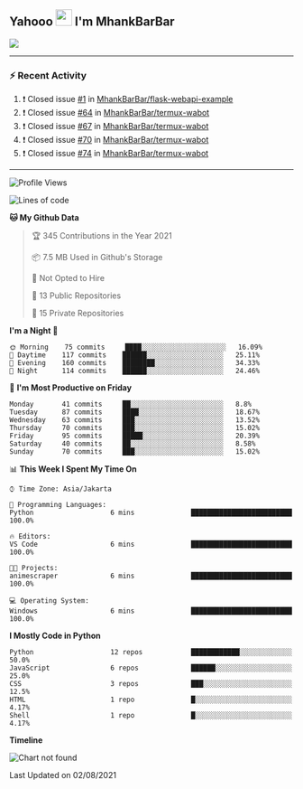 ## Yahooo <img src="https://github.com/TheDudeThatCode/TheDudeThatCode/blob/master/Assets/Hi.gif" width="29px"> I'm MhankBarBar
<img align="center" height="auto" src="https://github.com/MhankBarBar/MhankBarBar/blob/master/img/1.jpg"/>
<!--
___
![Metrics](https://github.com/MhankBarBar/MhankBarBar/blob/master/github-metrics.svg)
___
-->
<!--
[![ReadMe Card](https://github-readme-stats.vercel.app/api/pin/?username=mhankbarbar&repo=termux-wabot&theme=auto)](https://github.com/mhankbarbar/termux-wabot)
-->

---
### :zap: Recent Activity
<!--START_SECTION:activity-->
1. ❗️ Closed issue [#1](https://github.com/MhankBarBar/flask-webapi-example/issues/1) in [MhankBarBar/flask-webapi-example](https://github.com/MhankBarBar/flask-webapi-example)
2. ❗️ Closed issue [#64](https://github.com/MhankBarBar/termux-wabot/issues/64) in [MhankBarBar/termux-wabot](https://github.com/MhankBarBar/termux-wabot)
3. ❗️ Closed issue [#67](https://github.com/MhankBarBar/termux-wabot/issues/67) in [MhankBarBar/termux-wabot](https://github.com/MhankBarBar/termux-wabot)
4. ❗️ Closed issue [#70](https://github.com/MhankBarBar/termux-wabot/issues/70) in [MhankBarBar/termux-wabot](https://github.com/MhankBarBar/termux-wabot)
5. ❗️ Closed issue [#74](https://github.com/MhankBarBar/termux-wabot/issues/74) in [MhankBarBar/termux-wabot](https://github.com/MhankBarBar/termux-wabot)
<!--END_SECTION:activity-->
---
<!--START_SECTION:waka-->
![Profile Views](http://img.shields.io/badge/Profile%20Views-424-blue)

![Lines of code](https://img.shields.io/badge/From%20Hello%20World%20I%27ve%20Written-538350%20lines%20of%20code-blue)

**🐱 My Github Data** 

> 🏆 345 Contributions in the Year 2021
 > 
> 📦 7.5 MB Used in Github's Storage 
 > 
> 🚫 Not Opted to Hire
 > 
> 📜 13 Public Repositories 
 > 
> 🔑 15 Private Repositories  
 > 
**I'm a Night 🦉** 

```text
🌞 Morning    75 commits     ████░░░░░░░░░░░░░░░░░░░░░   16.09% 
🌆 Daytime    117 commits    ██████░░░░░░░░░░░░░░░░░░░   25.11% 
🌃 Evening    160 commits    ████████░░░░░░░░░░░░░░░░░   34.33% 
🌙 Night      114 commits    ██████░░░░░░░░░░░░░░░░░░░   24.46%

```
📅 **I'm Most Productive on Friday** 

```text
Monday       41 commits     ██░░░░░░░░░░░░░░░░░░░░░░░   8.8% 
Tuesday      87 commits     ████░░░░░░░░░░░░░░░░░░░░░   18.67% 
Wednesday    63 commits     ███░░░░░░░░░░░░░░░░░░░░░░   13.52% 
Thursday     70 commits     ███░░░░░░░░░░░░░░░░░░░░░░   15.02% 
Friday       95 commits     █████░░░░░░░░░░░░░░░░░░░░   20.39% 
Saturday     40 commits     ██░░░░░░░░░░░░░░░░░░░░░░░   8.58% 
Sunday       70 commits     ███░░░░░░░░░░░░░░░░░░░░░░   15.02%

```


📊 **This Week I Spent My Time On** 

```text
⌚︎ Time Zone: Asia/Jakarta

💬 Programming Languages: 
Python                   6 mins              █████████████████████████   100.0%

🔥 Editors: 
VS Code                  6 mins              █████████████████████████   100.0%

🐱‍💻 Projects: 
animescraper             6 mins              █████████████████████████   100.0%

💻 Operating System: 
Windows                  6 mins              █████████████████████████   100.0%

```

**I Mostly Code in Python** 

```text
Python                   12 repos            ████████████░░░░░░░░░░░░░   50.0% 
JavaScript               6 repos             ██████░░░░░░░░░░░░░░░░░░░   25.0% 
CSS                      3 repos             ███░░░░░░░░░░░░░░░░░░░░░░   12.5% 
HTML                     1 repo              █░░░░░░░░░░░░░░░░░░░░░░░░   4.17% 
Shell                    1 repo              █░░░░░░░░░░░░░░░░░░░░░░░░   4.17%

```


**Timeline**

![Chart not found](https://raw.githubusercontent.com/MhankBarBar/MhankBarBar/master/charts/bar_graph.png) 


 Last Updated on 02/08/2021
<!--END_SECTION:waka-->
